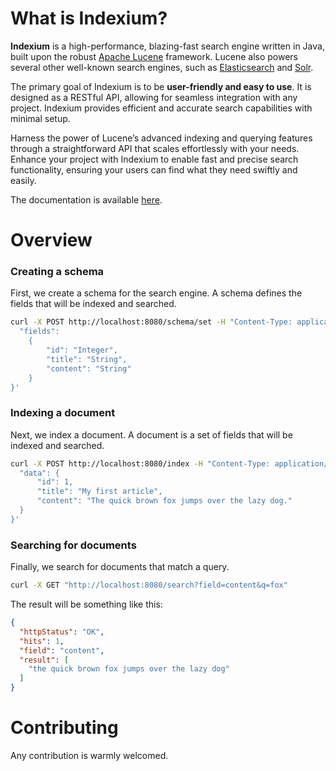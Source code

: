 # What is Indexium?

**Indexium** is a high-performance, blazing-fast search engine written in Java, built upon the robust [Apache Lucene](https://lucene.apache.org/core/) framework. Lucene also powers several other well-known search engines, such as [Elasticsearch](https://www.elastic.co/) and [Solr](https://lucene.apache.org/solr/).

The primary goal of Indexium is to be **user-friendly and easy to use**. It is designed as a RESTful API, allowing for seamless integration with any project. Indexium provides efficient and accurate search capabilities with minimal setup.


Harness the power of Lucene’s advanced indexing and querying features through a straightforward API that scales effortlessly with your needs. Enhance your project with Indexium to enable fast and precise search functionality, ensuring your users can find what they need swiftly and easily.

The documentation is available [here](https://indexium.vercel.app/).


# Overview

### Creating a schema

First, we create a schema for the search engine. A schema defines the fields that will be indexed and searched.

```bash
curl -X POST http://localhost:8080/schema/set -H "Content-Type: application/json" -d '{
  "fields":
    {
        "id": "Integer",
        "title": "String",
        "content": "String"
    }
}'
```

### Indexing a document

Next, we index a document. A document is a set of fields that will be indexed and searched.

```bash
curl -X POST http://localhost:8080/index -H "Content-Type: application/json" -d '{
  "data": {
      "id": 1,
      "title": "My first article",
      "content": "The quick brown fox jumps over the lazy dog."
  }
}'
```


### Searching for documents

Finally, we search for documents that match a query.

```bash
curl -X GET "http://localhost:8080/search?field=content&q=fox"
```

The result will be something like this:

```json
{
  "httpStatus": "OK",
  "hits": 1,
  "field": "content",
  "result": [
    "the quick brown fox jumps over the lazy dog"
  ]
}
```


# Contributing
Any contribution is warmly welcomed.